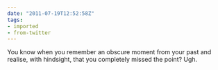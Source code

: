 ```yaml
---
date: "2011-07-19T12:52:58Z"
tags:
- imported
- from-twitter
---
```

You know when you remember an obscure moment from your past and realise, with hindsight, that you completely missed the point? Ugh.
